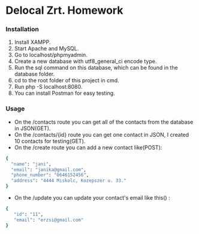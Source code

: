 # Delocal Zrt. Homework

### Installation

1. Install XAMPP.
2. Start Apache and MySQL.
3. Go to localhost/phpmyadmin.
4. Create a new database with utf8_general_ci encode type.
5. Run the sql command on this database, which can be found in the database folder.
7. cd to the root folder of this project in cmd.
8. Run php -S localhost:8080.
9. You can install Postman for easy testing.

### Usage

  - On the /contacts route you can get all of the contacts from the database in JSON(GET).
  - On the /contacts/{id} route you can get one contact in JSON, I created 10 contacts for testing(GET).
  - On the /create route you can add a new contact like(POST):
  ```sh
{
    "name": "jani",
    "email": "janika@gmail.com",
    "phone_number": "0646152456",
    "address": "4444 Miskolc, Kozepszer u. 33."
}
```
- On the /update you can update your contact's email like this() :
 ```sh
{
    "id": "11",
    "email": "erzsi@gmail.com"
}
```


